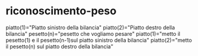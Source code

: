# riconoscimento-peso
piatto(1)="Piatto sinistro della bilancia"
piatto(2)="Piatto destro della bilancia"
pesetto(n)="pesetto che vogliamo pesare"
piatto(1)="metto il pesetto(1) e il pesetto(n-1)sul piatto sinistro della bilancia"
piatto(2)="metto il pesetto(n) sul piatto destro della bilancia"

